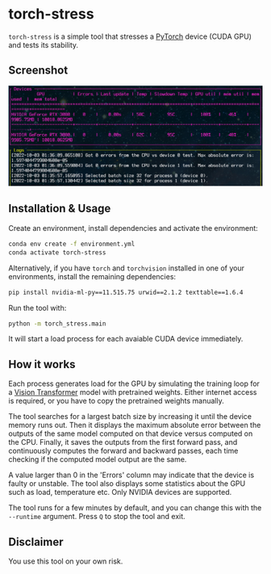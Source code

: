 # torch-stress

`torch-stress` is a simple tool that stresses a
[PyTorch](https://pytorch.org/) device (CUDA GPU) and tests its stability.

## Screenshot

![You should see a screenshot here...](./ss.png)

## Installation & Usage

Create an environment, install dependencies and activate the environment:

```bash
conda env create -f environment.yml
conda activate torch-stress
```

Alternatively, if you have `torch` and `torchvision` installed in one of your
environments, install the remaining dependencies:

```bash
pip install nvidia-ml-py==11.515.75 urwid==2.1.2 texttable==1.6.4
```

Run the tool with:

```bash
python -m torch_stress.main
```

It will start a load process for each avaiable CUDA device immediately.

## How it works

Each process generates load for the GPU by simulating the training loop for a
[Vision Transformer](https://pytorch.org/vision/main/models/generated/torchvision.models.vit_b_16.html#torchvision.models.ViT_B_16_Weights)
model with pretrained weights. Either internet access is required, or you have
to copy the pretrained weights manually.

The tool searches for a largest batch size by increasing it until the device
memory runs out. Then it displays the maximum absolute error between the outputs
of the same model computed on that device versus computed on the CPU. Finally, it
saves the outputs from the first forward pass, and continuously computes the forward
and backward passes, each time checking if the computed model output are the same.

A value larger than 0 in the 'Errors' column may indicate that the device is faulty
or unstable. The tool also displays some statistics about the GPU such as load,
temperature etc. Only NVIDIA devices are supported.

The tool runs for a few minutes by default, and you can change this with the `--runtime`
argument. Press `Q` to stop the tool and exit.

## Disclaimer

You use this tool on your own risk.